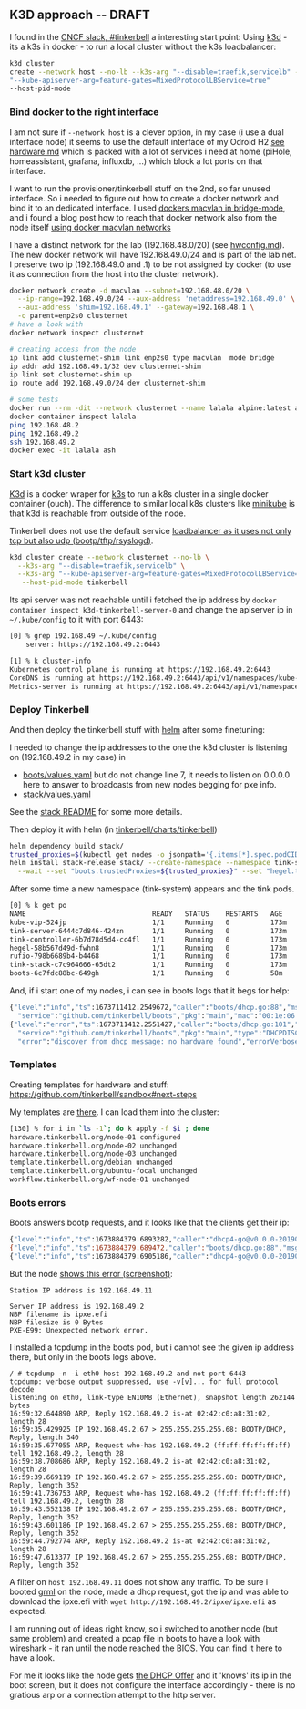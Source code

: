 ## K3D approach -- DRAFT 

I found in the [CNCF slack,
\#tinkerbell](https://cloud-native.slack.com/archives/C01SRB41GMT/p1672755969841129?thread_ts=1672423115.308059&cid=C01SRB41GMT)
a interesting start point: Using [k3d](https://k3d.io/v5.4.6/) - its a k3s in
docker - to run a local cluster without the k3s loadbalancer:

```bash
k3d cluster
create --network host --no-lb --k3s-arg "--disable=traefik,servicelb" --k3s-arg
"--kube-apiserver-arg=feature-gates=MixedProtocolLBService=true"
--host-pid-mode
```

### Bind docker to the right interface

I am not sure if `--network host` is a clever option, in my case (i use a dual
interface node) it seems to use the default interface of my Odroid H2 [see
hardware.md](hardware.md) which is packed with a lot of services i need at home
(piHole, homeassistant, grafana, influxdb, ...) which block a lot ports on that
interface.

I want to run the provisioner/tinkerbell stuff on the 2nd, so far unused
interface.  So i needed to figure out how to create a docker network and bind
it to an dedicated interface.  I used [dockers macvlan in
bridge-mode](https://docs.docker.com/network/macvlan/#bridge-mode), and i found
a blog post how to reach that docker network also from the node itself [using
docker macvlan
networks](https://blog.oddbit.com/post/2018-03-12-using-docker-macvlan-networks/)

I have a distinct network for the lab (192.168.48.0/20) (see
[hwconfig.md](configs/hwconfig.md)).  The new docker network will have
192.168.49.0/24 and is part of the lab net.  I preserve two ip (192.168.49.0 and .1)
to be not assigned by docker (to use it as connection from the host into the
cluster network).

```bash
docker network create -d macvlan --subnet=192.168.48.0/20 \
  --ip-range=192.168.49.0/24 --aux-address 'netaddress=192.168.49.0' \
  --aux-address 'shim=192.168.49.1' --gateway=192.168.48.1 \
  -o parent=enp2s0 clusternet
# have a look with
docker network inspect clusternet

# creating access from the node
ip link add clusternet-shim link enp2s0 type macvlan  mode bridge
ip addr add 192.168.49.1/32 dev clusternet-shim
ip link set clusternet-shim up
ip route add 192.168.49.0/24 dev clusternet-shim

# some tests 
docker run --rm -dit --network clusternet --name lalala alpine:latest ash
docker container inspect lalala
ping 192.168.48.2
ping 192.168.49.2
ssh 192.168.49.2
docker exec -it lalala ash
```

### Start k3d cluster

[K3d](https://k3d.io/) is a docker wraper for [k3s](https://k3s.io/) to run a
k8s cluster in a single docker container (ouch).  The difference to similar
local k8s clusters like [minikube](https://minikube.sigs.k8s.io/docs/start/) is
that k3d is reachable from outside of the node.

Tinkerbell does not use the default service [loadbalancer as it uses not only
tcp but also udp (bootp/tftp/rsyslogd)](https://github.com/tinkerbell/charts/tree/main/tinkerbell/stack#design-details).

```bash
k3d cluster create --network clusternet --no-lb \
  --k3s-arg "--disable=traefik,servicelb" \
  --k3s-arg "--kube-apiserver-arg=feature-gates=MixedProtocolLBService=true" \
   --host-pid-mode tinkerbell
```

Its api server was not reachable until i fetched the ip address by `docker
container inspect k3d-tinkerbell-server-0` and change the apiserver ip in
`~/.kube/config` to it with port 6443:

```bash
[0] % grep 192.168.49 ~/.kube/config
    server: https://192.168.49.2:6443

[1] % k cluster-info
Kubernetes control plane is running at https://192.168.49.2:6443
CoreDNS is running at https://192.168.49.2:6443/api/v1/namespaces/kube-system/services/kube-dns:dns/proxy
Metrics-server is running at https://192.168.49.2:6443/api/v1/namespaces/kube-system/services/https:metrics-server:https/proxy
```

### Deploy Tinkerbell

And then deploy the tinkerbell stuff with
[helm](https://github.com/tinkerbell/charts/tree/main/tinkerbell/stack#tldr) after some finetuning:

I needed to change the ip addresses to the one the k3d cluster is listening on (192.168.49.2 in my case) in 
* [boots/values.yaml](https://github.com/tinkerbell/charts/blob/main/tinkerbell/boots/values.yaml)
  but do not change line 7, it needs to listen on 0.0.0.0 here to answer to broadcasts from new nodes begging for pxe info.
* [stack/values.yaml](https://github.com/tinkerbell/charts/blob/main/tinkerbell/stack/values.yaml)

See the [stack
README](https://github.com/tinkerbell/charts/tree/main/tinkerbell/stack#installing-the-chart)
for some more details.
 
Then deploy it with helm (in [tinkerbell/charts/tinkerbell](https://github.com/tinkerbell/charts/tree/main/tinkerbell)) 

```bash
helm dependency build stack/
trusted_proxies=$(kubectl get nodes -o jsonpath='{.items[*].spec.podCIDR}' | tr ' ' ',')
helm install stack-release stack/ --create-namespace --namespace tink-system \
  --wait --set "boots.trustedProxies=${trusted_proxies}" --set "hegel.trustedProxies=${trusted_proxies}"
```

After some time a new namespace (tink-system) appears and the tink pods.

```bash
[0] % k get po
NAME                               READY   STATUS    RESTARTS   AGE
kube-vip-524jp                     1/1     Running   0          173m
tink-server-6444c7d846-424zn       1/1     Running   0          173m
tink-controller-6b7d78d5d4-cc4fl   1/1     Running   0          173m
hegel-58b567d49d-fwhn8             1/1     Running   0          173m
rufio-798b6689b4-b4468             1/1     Running   0          173m
tink-stack-c7c964666-65dt2         1/1     Running   0          173m
boots-6c7fdc88bc-649gh             1/1     Running   0          58m
```

And, if i start one of my nodes, i can see in boots logs that it begs for help:

```bash
{"level":"info","ts":1673711412.2549672,"caller":"boots/dhcp.go:88","msg":"parsed option82/circuitid",
  "service":"github.com/tinkerbell/boots","pkg":"main","mac":"00:1e:06:45:01:1e","circuitID":""}
{"level":"error","ts":1673711412.2551427,"caller":"boots/dhcp.go:101","msg":"retrieved job is empty",
  "service":"github.com/tinkerbell/boots","pkg":"main","type":"DHCPDISCOVER","mac":"00:1e:06:45:01:1e",
  "error":"discover from dhcp message: no hardware found","errorVerbose":
```

### Templates 

Creating templates for hardware and stuff: https://github.com/tinkerbell/sandbox#next-steps 

My templates are [there](configs/templates). 
I can load them into the cluster: 

```bash
[130] % for i in `ls -1`; do k apply -f $i ; done
hardware.tinkerbell.org/node-01 configured
hardware.tinkerbell.org/node-02 unchanged
hardware.tinkerbell.org/node-03 unchanged
template.tinkerbell.org/debian unchanged
template.tinkerbell.org/ubuntu-focal unchanged
workflow.tinkerbell.org/wf-node-01 unchanged
```


### Boots errors

Boots answers bootp requests, and it looks like that the clients get their ip:
  
```bash
{"level":"info","ts":1673884379.6893282,"caller":"dhcp4-go@v0.0.0-20190402165401-39c137f31ad3/handler.go:105","msg":"","service":"github.com/tinkerbell/boots","pkg":"dhcp","pkg":"dhcp","event":"recv","mac":"00:1e:06:45:0d:48","via":"0.0.0.0","iface":"eth0","xid":"\"59:b6:c1:73\"","type":"DHCPDISCOVER"}
{"level":"info","ts":1673884379.689472,"caller":"boots/dhcp.go:88","msg":"parsed option82/circuitid","service":"github.com/tinkerbell/boots","pkg":"main","mac":"00:1e:06:45:0d:48","circuitID":""}
{"level":"info","ts":1673884379.6905186,"caller":"dhcp4-go@v0.0.0-20190402165401-39c137f31ad3/handler.go:61","msg":"","service":"github.com/tinkerbell/boots","pkg":"dhcp","pkg":"dhcp","event":"send","mac":"00:1e:06:45:0d:48","dst":"255.255.255.255","iface":"eth0","xid":"\"59:b6:c1:73\"","type":"DHCPOFFER","address":"192.168.49.11","next_server":"192.168.49.2","filename":"http://192.168.49.2/ipxe/ipxe.efi"}
```

But the node [shows this error (screenshot)](pics/pxe-error.png):

```
Station IP address is 192.168.49.11

Server IP address is 192.168.49.2
NBP filename is ipxe.efi
NBP filesize is 0 Bytes
PXE-E99: Unexpected network error.
```

I installed a tcpdump in the boots pod, but i cannot see the given ip address there, but only in the boots logs above.

```
/ # tcpdump -n -i eth0 host 192.168.49.2 and not port 6443
tcpdump: verbose output suppressed, use -v[v]... for full protocol decode
listening on eth0, link-type EN10MB (Ethernet), snapshot length 262144 bytes
16:59:32.644890 ARP, Reply 192.168.49.2 is-at 02:42:c0:a8:31:02, length 28
16:59:35.429925 IP 192.168.49.2.67 > 255.255.255.255.68: BOOTP/DHCP, Reply, length 340
16:59:35.677055 ARP, Request who-has 192.168.49.2 (ff:ff:ff:ff:ff:ff) tell 192.168.49.2, length 28
16:59:38.708686 ARP, Reply 192.168.49.2 is-at 02:42:c0:a8:31:02, length 28
16:59:39.669119 IP 192.168.49.2.67 > 255.255.255.255.68: BOOTP/DHCP, Reply, length 352
16:59:41.736753 ARP, Request who-has 192.168.49.2 (ff:ff:ff:ff:ff:ff) tell 192.168.49.2, length 28
16:59:43.552138 IP 192.168.49.2.67 > 255.255.255.255.68: BOOTP/DHCP, Reply, length 352
16:59:43.601186 IP 192.168.49.2.67 > 255.255.255.255.68: BOOTP/DHCP, Reply, length 352
16:59:44.792774 ARP, Reply 192.168.49.2 is-at 02:42:c0:a8:31:02, length 28
16:59:47.613377 IP 192.168.49.2.67 > 255.255.255.255.68: BOOTP/DHCP, Reply, length 352
```

A filter on `host 192.168.49.11` does not show any traffic.  To be sure i
booted [grml](https://grml.org/) on the node, made a dhcp request, got the ip and was able to
download the ipxe.efi with `wget http://192.168.49.2/ipxe/ipxe.efi` as expected. 

I am running out of ideas right know, so i switched to another node (but same problem) and 
created a pcap file in boots to have a look with wireshark - it ran until the node reached the BIOS.
You can find it [here](configs/boots-tcpdump.out) to have a look.

For me it looks like the node gets [the DHCP
Offer](pics/boots-dhcp-offer.png) and it 'knows' its ip in the boot
screen, but it does not configure the interface accordingly - there is no
gratious arp or a connection attempt to the http server.

